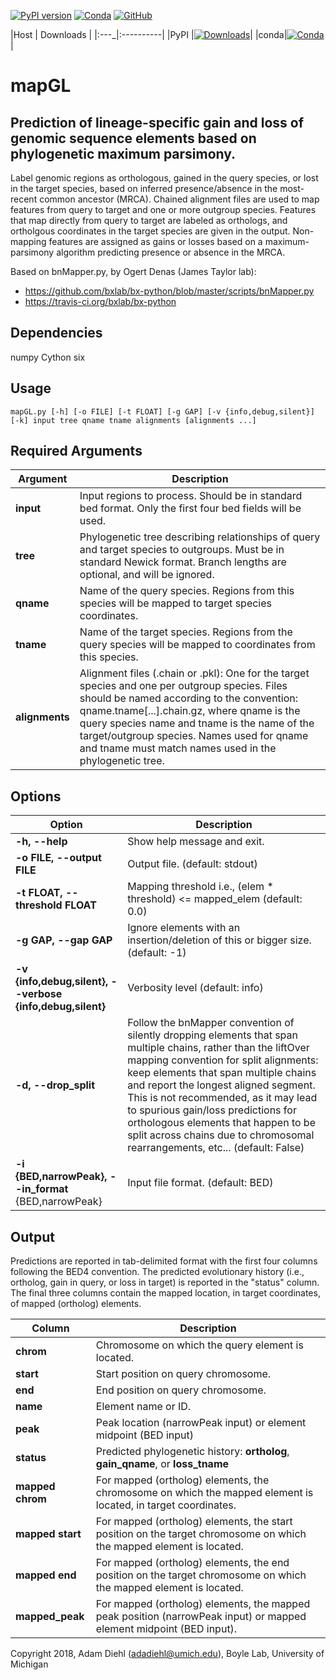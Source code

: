 [![PyPI version](https://badge.fury.io/py/mapGL.svg)](https://badge.fury.io/py/mapGL)
[![Conda](https://img.shields.io/conda/v/bioconda/mapGL)](https://anaconda.org/bioconda/mapGL)
[![GitHub](https://img.shields.io/github/license/adadiehl/mapGL)](https://github.com/adadiehl/mapGL/blob/master/LICENSE)
<br/>

 |Host | Downloads |
 |:---_|:----------|
 |PyPI |[![Downloads](https://pepy.tech/badge/mapgl)](https://pepy.tech/project/mapgl)|
 |conda|[![Conda](https://img.shields.io/conda/dn/bioconda/mapGL)](https://anaconda.org/bioconda/mapGL)|


# mapGL
## Prediction of lineage-specific gain and loss of genomic sequence elements based on phylogenetic maximum parsimony.


Label genomic regions as orthologous, gained in the query species, or lost in
the target species, based on inferred presence/absence in the most-recent
common ancestor (MRCA). Chained alignment files are used to map features from
query to target and one or more outgroup species. Features that map directly from
query to target are labeled as orthologs, and ortholgous coordinates in the
target species are given in the output. Non-mapping features are assigned as
gains or losses based on a maximum-parsimony algorithm predicting presence
or absence in the MRCA.

Based on bnMapper.py, by Ogert Denas (James Taylor lab):
  * https://github.com/bxlab/bx-python/blob/master/scripts/bnMapper.py
  * https://travis-ci.org/bxlab/bx-python

## Dependencies
numpy
Cython
six

## Usage

```mapGL.py [-h] [-o FILE] [-t FLOAT] [-g GAP] [-v {info,debug,silent}] [-k] input tree qname tname alignments [alignments ...] ```

## Required Arguments

  | Argument | Description |
  |---|---|
  | __input__ | Input regions to process. Should be in standard bed format. Only the first four bed fields will be used. |
  | __tree__ | Phylogenetic tree describing relationships of query and target species to outgroups. Must be in standard Newick format. Branch lengths are optional, and will be ignored. |
  | __qname__ | Name of the query species. Regions from this species will be mapped to target species coordinates. |
  | __tname__ | Name of the target species. Regions from the query species will be mapped to coordinates from this species. |
  | __alignments__ | Alignment files (.chain or .pkl): One for the target species and one per outgroup species. Files should be named according to the convention: qname.tname[...].chain.gz, where qname is the query species name and tname is the name of the target/outgroup species. Names used for qname and tname must match names used in the phylogenetic tree. |

## Options

  | Option | Description |
  |---|---|
  | __-h, --help__ | Show help message and exit. |
  | __-o FILE, --output FILE__ | Output file. (default: stdout) |
  | __-t FLOAT, --threshold FLOAT__ | Mapping threshold i.e., (elem * threshold) <= mapped_elem (default: 0.0) |
  | __-g GAP, --gap GAP__ | Ignore elements with an insertion/deletion of this or bigger size. (default: -1) |
  | __-v {info,debug,silent}, --verbose {info,debug,silent}__ | Verbosity level (default: info) |
  | __-d, --drop_split__ | Follow the bnMapper convention of silently dropping elements that span multiple chains, rather than the liftOver mapping convention for split alignments: keep elements that span multiple chains and report the longest aligned segment. This is not recommended, as it may lead to spurious gain/loss predictions for orthologous elements that happen to be split across chains due to chromosomal rearrangements, etc... (default: False) |
  | __-i {BED,narrowPeak}, --in_format__ {BED,narrowPeak} | Input file format. (default: BED) |

## Output

Predictions are reported in tab-delimited format with the first four columns following the BED4 convention. The predicted evolutionary history (i.e., ortholog, gain in query, or loss in target) is reported in the "status" column. The final three columns contain the mapped location, in target coordinates, of mapped (ortholog) elements.

| Column | Description |
|---|---|
| __chrom__ | Chromosome on which the query element is located. |
| __start__ | Start position on query chromosome. |
| __end__ | End position on query chromosome. |
| __name__ | Element name or ID. |
| __peak__ | Peak location (narrowPeak input) or element midpoint (BED input) |
| __status__ | Predicted phylogenetic history: __ortholog__, __gain_qname__, or __loss_tname__ |
| __mapped chrom__ | For mapped (ortholog) elements, the chromosome on which the mapped element is located, in target coordinates. |
| __mapped start__ | For mapped (ortholog) elements, the start position on the target chromosome on which the mapped element is located. |
| __mapped end__ | For mapped (ortholog) elements, the end position on the target chromosome on which the mapped element is located. |
| __mapped_peak__ | For mapped (ortholog) elements, the mapped peak position (narrowPeak input) or mapped element midpoint (BED input). |

Copyright 2018, Adam Diehl (adadiehl@umich.edu), Boyle Lab, University of Michigan
